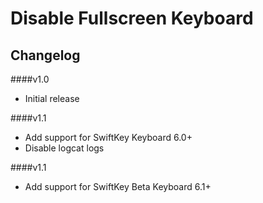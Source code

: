 Disable Fullscreen Keyboard
================

Changelog
----

####v1.0

- Initial release

####v1.1

- Add support for SwiftKey Keyboard 6.0+
- Disable logcat logs

####v1.1

- Add support for SwiftKey Beta Keyboard 6.1+